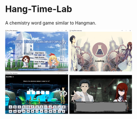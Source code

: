 # Hang-Time-Lab
A chemistry word game similar to Hangman.

<p float="left">
  <img src="sample_images/Hang1.jpg" width="40%"> 
  <img src="sample_images/Hang2.jpg" width="40%"> 
  <img src="sample_images/Hang3.jpg" width="40%"> 
  <img src="sample_images/Hang4.jpg" width="40%">
 </p>

